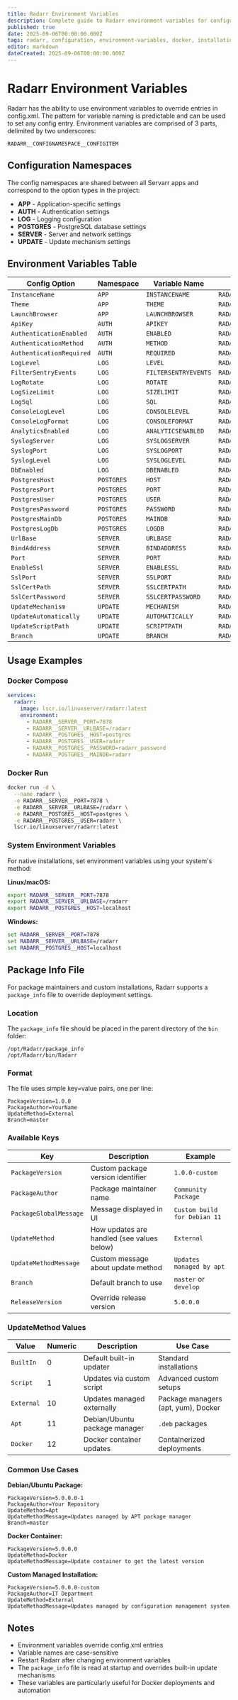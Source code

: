 ```yaml
---
title: Radarr Environment Variables
description: Complete guide to Radarr environment variables for configuration management including Docker, database, authentication, and server settings
published: true
date: 2025-09-06T00:00:00.000Z
tags: radarr, configuration, environment-variables, docker, installation, postgres
editor: markdown
dateCreated: 2025-09-06T00:00:00.000Z
---
```


# Radarr Environment Variables

Radarr has the ability to use environment variables to override entries in config.xml. The pattern for variable naming is predictable and can be used to set any config entry. Environment variables are comprised of 3 parts, delimited by two underscores:

`RADARR__CONFIGNAMESPACE__CONFIGITEM`

## Configuration Namespaces

The config namespaces are shared between all Servarr apps and correspond to the option types in the project:

- **APP** - Application-specific settings
- **AUTH** - Authentication settings
- **LOG** - Logging configuration
- **POSTGRES** - PostgreSQL database settings
- **SERVER** - Server and network settings
- **UPDATE** - Update mechanism settings

## Environment Variables Table

| Config Option            | Namespace  | Variable Name        | Full Environment Variable         |
| ------------------------ | ---------- | -------------------- | --------------------------------- |
| `InstanceName`           | `APP`      | `INSTANCENAME`       | `RADARR__APP__INSTANCENAME`       |
| `Theme`                  | `APP`      | `THEME`              | `RADARR__APP__THEME`              |
| `LaunchBrowser`          | `APP`      | `LAUNCHBROWSER`      | `RADARR__APP__LAUNCHBROWSER`      |
| `ApiKey`                 | `AUTH`     | `APIKEY`             | `RADARR__AUTH__APIKEY`            |
| `AuthenticationEnabled`  | `AUTH`     | `ENABLED`            | `RADARR__AUTH__ENABLED`           |
| `AuthenticationMethod`   | `AUTH`     | `METHOD`             | `RADARR__AUTH__METHOD`            |
| `AuthenticationRequired` | `AUTH`     | `REQUIRED`           | `RADARR__AUTH__REQUIRED`          |
| `LogLevel`               | `LOG`      | `LEVEL`              | `RADARR__LOG__LEVEL`              |
| `FilterSentryEvents`     | `LOG`      | `FILTERSENTRYEVENTS` | `RADARR__LOG__FILTERSENTRYEVENTS` |
| `LogRotate`              | `LOG`      | `ROTATE`             | `RADARR__LOG__ROTATE`             |
| `LogSizeLimit`           | `LOG`      | `SIZELIMIT`          | `RADARR__LOG__SIZELIMIT`          |
| `LogSql`                 | `LOG`      | `SQL`                | `RADARR__LOG__SQL`                |
| `ConsoleLogLevel`        | `LOG`      | `CONSOLELEVEL`       | `RADARR__LOG__CONSOLELEVEL`       |
| `ConsoleLogFormat`       | `LOG`      | `CONSOLEFORMAT`      | `RADARR__LOG__CONSOLEFORMAT`      |
| `AnalyticsEnabled`       | `LOG`      | `ANALYTICSENABLED`   | `RADARR__LOG__ANALYTICSENABLED`   |
| `SyslogServer`           | `LOG`      | `SYSLOGSERVER`       | `RADARR__LOG__SYSLOGSERVER`       |
| `SyslogPort`             | `LOG`      | `SYSLOGPORT`         | `RADARR__LOG__SYSLOGPORT`         |
| `SyslogLevel`            | `LOG`      | `SYSLOGLEVEL`        | `RADARR__LOG__SYSLOGLEVEL`        |
| `DbEnabled`              | `LOG`      | `DBENABLED`          | `RADARR__LOG__DBENABLED`          |
| `PostgresHost`           | `POSTGRES` | `HOST`               | `RADARR__POSTGRES__HOST`          |
| `PostgresPort`           | `POSTGRES` | `PORT`               | `RADARR__POSTGRES__PORT`          |
| `PostgresUser`           | `POSTGRES` | `USER`               | `RADARR__POSTGRES__USER`          |
| `PostgresPassword`       | `POSTGRES` | `PASSWORD`           | `RADARR__POSTGRES__PASSWORD`      |
| `PostgresMainDb`         | `POSTGRES` | `MAINDB`             | `RADARR__POSTGRES__MAINDB`        |
| `PostgresLogDb`          | `POSTGRES` | `LOGDB`              | `RADARR__POSTGRES__LOGDB`         |
| `UrlBase`                | `SERVER`   | `URLBASE`            | `RADARR__SERVER__URLBASE`         |
| `BindAddress`            | `SERVER`   | `BINDADDRESS`        | `RADARR__SERVER__BINDADDRESS`     |
| `Port`                   | `SERVER`   | `PORT`               | `RADARR__SERVER__PORT`            |
| `EnableSsl`              | `SERVER`   | `ENABLESSL`          | `RADARR__SERVER__ENABLESSL`       |
| `SslPort`                | `SERVER`   | `SSLPORT`            | `RADARR__SERVER__SSLPORT`         |
| `SslCertPath`            | `SERVER`   | `SSLCERTPATH`        | `RADARR__SERVER__SSLCERTPATH`     |
| `SslCertPassword`        | `SERVER`   | `SSLCERTPASSWORD`    | `RADARR__SERVER__SSLCERTPASSWORD` |
| `UpdateMechanism`        | `UPDATE`   | `MECHANISM`          | `RADARR__UPDATE__MECHANISM`       |
| `UpdateAutomatically`    | `UPDATE`   | `AUTOMATICALLY`      | `RADARR__UPDATE__AUTOMATICALLY`   |
| `UpdateScriptPath`       | `UPDATE`   | `SCRIPTPATH`         | `RADARR__UPDATE__SCRIPTPATH`      |
| `Branch`                 | `UPDATE`   | `BRANCH`             | `RADARR__UPDATE__BRANCH`          |

## Usage Examples

### Docker Compose

```yaml
services:
  radarr:
    image: lscr.io/linuxserver/radarr:latest
    environment:
      - RADARR__SERVER__PORT=7878
      - RADARR__SERVER__URLBASE=/radarr
      - RADARR__POSTGRES__HOST=postgres
      - RADARR__POSTGRES__USER=radarr
      - RADARR__POSTGRES__PASSWORD=radarr_password
      - RADARR__POSTGRES__MAINDB=radarr
```

### Docker Run

```bash
docker run -d \
  --name radarr \
  -e RADARR__SERVER__PORT=7878 \
  -e RADARR__SERVER__URLBASE=/radarr \
  -e RADARR__POSTGRES__HOST=postgres \
  -e RADARR__POSTGRES__USER=radarr \
  lscr.io/linuxserver/radarr:latest
```

### System Environment Variables

For native installations, set environment variables using your system's method:

**Linux/macOS:**

```bash
export RADARR__SERVER__PORT=7878
export RADARR__SERVER__URLBASE=/radarr
export RADARR__POSTGRES__HOST=localhost
```

**Windows:**

```cmd
set RADARR__SERVER__PORT=7878
set RADARR__SERVER__URLBASE=/radarr
set RADARR__POSTGRES__HOST=localhost
```

## Package Info File

For package maintainers and custom installations, Radarr supports a `package_info` file to override deployment settings.

### Location

The `package_info` file should be placed in the parent directory of the `bin` folder:

```
/opt/Radarr/package_info
/opt/Radarr/bin/Radarr
```

### Format

The file uses simple key=value pairs, one per line:

```
PackageVersion=1.0.0
PackageAuthor=YourName
UpdateMethod=External
Branch=master
```

### Available Keys

| Key | Description | Example |
|-----|-------------|---------|
| `PackageVersion` | Custom package version identifier | `1.0.0-custom` |
| `PackageAuthor` | Package maintainer name | `Community Package` |
| `PackageGlobalMessage` | Message displayed in UI | `Custom build for Debian 11` |
| `UpdateMethod` | How updates are handled (see values below) | `External` |
| `UpdateMethodMessage` | Custom message about update method | `Updates managed by apt` |
| `Branch` | Default branch to use | `master` or `develop` |
| `ReleaseVersion` | Override release version | `5.0.0.0` |

### UpdateMethod Values

| Value | Numeric | Description | Use Case |
|-------|---------|-------------|----------|
| `BuiltIn` | 0 | Default built-in updater | Standard installations |
| `Script` | 1 | Updates via custom script | Advanced custom setups |
| `External` | 10 | Updates managed externally | Package managers (apt, yum), Docker |
| `Apt` | 11 | Debian/Ubuntu package manager | `.deb` packages |
| `Docker` | 12 | Docker container updates | Containerized deployments |

### Common Use Cases

**Debian/Ubuntu Package:**
```
PackageVersion=5.0.0.0-1
PackageAuthor=Your Repository
UpdateMethod=Apt
UpdateMethodMessage=Updates managed by APT package manager
Branch=master
```

**Docker Container:**
```
PackageVersion=5.0.0.0
UpdateMethod=Docker
UpdateMethodMessage=Update container to get the latest version
```

**Custom Managed Installation:**
```
PackageVersion=5.0.0.0-custom
PackageAuthor=IT Department
UpdateMethod=External
UpdateMethodMessage=Updates managed by configuration management system
```

## Notes

- Environment variables override config.xml entries
- Variable names are case-sensitive
- Restart Radarr after changing environment variables
- The `package_info` file is read at startup and overrides built-in update mechanisms
- These variables are particularly useful for Docker deployments and automation

